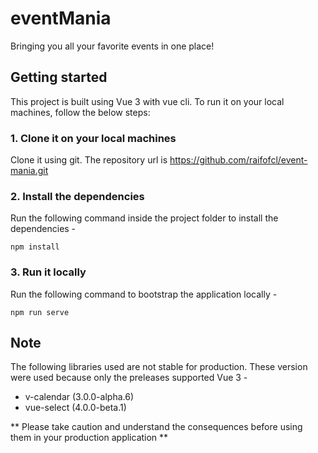 # eventMania

Bringing you all your favorite events in one place!

## Getting started

This project is built using Vue 3 with vue cli.
To run it on your local machines, follow the below steps:

### 1. Clone it on your local machines

Clone it using git. The repository url is https://github.com/raifofcl/event-mania.git

### 2. Install the dependencies

Run the following command inside the project folder to install the dependencies -

```
npm install
```

### 3. Run it locally

Run the following command to bootstrap the application locally -

```
npm run serve
```

## Note

The following libraries used are not stable for production. These version were used because only the preleases supported Vue 3 -

- v-calendar (3.0.0-alpha.6)
- vue-select (4.0.0-beta.1)

** Please take caution and understand the consequences before using them in your production application **

